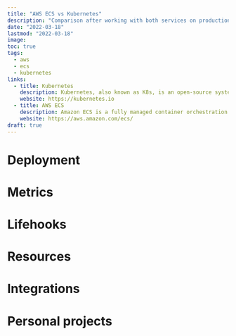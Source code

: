 ```yaml
---
title: "AWS ECS vs Kubernetes"
description: "Comparison after working with both services on production environment."
date: "2022-03-18"
lastmod: "2022-03-18"
image: 
toc: true
tags:
  - aws
  - ecs
  - kubernetes
links:
  - title: Kubernetes
    description: Kubernetes, also known as K8s, is an open-source system for automating deployment, scaling, and management of containerized applications.
    website: https://kubernetes.io
  - title: AWS ECS
    description: Amazon ECS is a fully managed container orchestration service that makes it easy for you to deploy, manage, and scale containerized applications.
    website: https://aws.amazon.com/ecs/
draft: true
---
```


# Deployment

# Metrics

# Lifehooks

# Resources

# Integrations

# Personal projects
